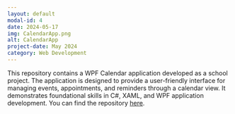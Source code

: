 ```yaml
---
layout: default
modal-id: 4
date: 2024-05-17
img: CalendarApp.png
alt: CalendarApp
project-date: May 2024
category: Web Development
---
```

This repository contains a WPF Calendar application developed as a school project. The application is designed to provide a user-friendly interface for managing events, appointments, and reminders through a calendar view. It demonstrates foundational skills in C#, XAML, and WPF application development. You can find the repository [here](https://github.com/kainath05/jacappdev1-2024-katastrophe).
